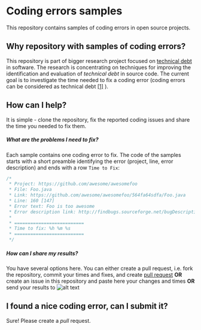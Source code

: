 # Coding errors samples  

This repository contains samples of coding errors in open source projects.  

## Why repository with samples of coding errors?
This repository is part of bigger research project focused on [technical debt](https://en.wikipedia.org/wiki/Technical_debt) in software. The research is concentrating on techniques for improving the identification and evaluation of *technical debt* in source code.  The current goal is to investigate the time needed to fix a coding error (coding errors can be considered as technical debt [[1]](http://www.slideshare.net/castsoftware/estimating-the-principal-of-an-applications-technical-debt) ). 

## How can I help?
It is simple - clone the repository, fix the reported coding issues and share the time you needed to fix them.

##### What are the problems I need to fix?
Each sample contains one coding error to fix. The code of the samples starts with a short preamble identifying the error (project, line, error description) and ends with a row ```Time to Fix```:

```java
/*
 * Project: https://github.com/awesome/awesomefoo
 * File: Foo.java
 * Link: https://github.com/awesome/awesomefoo/564fa64sdfa/Foo.java
 * Line: 160 [147]
 * Error text: Foo is too awesome
 * Error description link: http://findbugs.sourceforge.net/bugDescriptions.html#TOO_AWESOME
 *
 * ==========================
 * Time to fix: %h %m %s
 * ==========================
 */
```

##### How can I share my results?
You have several options here. You can either create a pull request, i.e. fork the repository, commit your times and fixes, and create  [pull request](https://help.github.com/articles/about-pull-requests/) **OR** create an issue in this repository and paste here your changes and times **OR** send your results to ![alt text](http://home.zcu.cz/~scais/mail/mail.png "e-mail")

## I found a nice coding error, can I submit it?
Sure! Please create a *pull* request.


